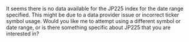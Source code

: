It seems there is no data available for the JP225 index for the date range specified. This might be due to a data provider issue or incorrect ticker symbol usage. Would you like me to attempt using a different symbol or date range, or is there something specific about JP225 that you are interested in?